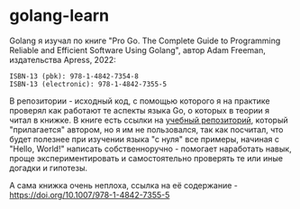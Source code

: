 # golang-learn

Golang я изучал по книге "Pro Go. The Complete Guide to Programming Reliable and Efficient Software Using Golang", автор Adam Freeman, издательства Apress, 2022: 
```
ISBN-13 (pbk): 978-1-4842-7354-8 
ISBN-13 (electronic): 978-1-4842-7355-5
```

В репозитории - исходный код, с помощью которого я на практике проверял как работают те аспекты языка Go, о которых в теории я читал в книжке. В книге есть ссылки на [учебный репозиторий](https://github.com/Apress/pro-go), который "прилагается" автором, но я им не пользовался, так как посчитал, что будет полезнее при изучении языка "с нуля" все примеры, начиная с "Hello, World!" написать собственноручно - помогает наработать навык, проще экспериментировать и самостоятельно проверять те или иные догадки и гипотезы.

А сама книжка очень неплоха, ссылка на её содержание - https://doi.org/10.1007/978-1-4842-7355-5 
